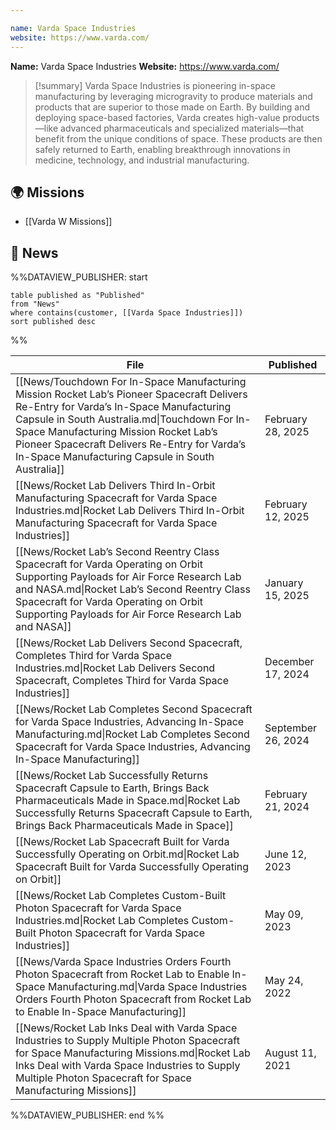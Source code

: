```yaml
---

name: Varda Space Industries
website: https://www.varda.com/
---
```


**Name:** Varda Space Industries
**Website:** https://www.varda.com/

>[!summary]
Varda Space Industries is pioneering in-space manufacturing by leveraging microgravity to produce materials and products that are superior to those made on Earth. By building and deploying space-based factories, Varda creates high-value products—like advanced pharmaceuticals and specialized materials—that benefit from the unique conditions of space. These products are then safely returned to Earth, enabling breakthrough innovations in medicine, technology, and industrial manufacturing.

## 🌍 Missions

-  [[Varda W Missions]]

## 📰 News
%%DATAVIEW_PUBLISHER: start
```
table published as "Published"
from "News"
where contains(customer, [[Varda Space Industries]])
sort published desc
```
%%

| File                                                                                                                                                                                                                                                                                                                                   | Published          |
| -------------------------------------------------------------------------------------------------------------------------------------------------------------------------------------------------------------------------------------------------------------------------------------------------------------------------------------- | ------------------ |
| [[News/Touchdown For In-Space Manufacturing Mission Rocket Lab’s Pioneer Spacecraft Delivers Re-Entry for Varda’s In-Space Manufacturing Capsule in South Australia.md\|Touchdown For In-Space Manufacturing Mission Rocket Lab’s Pioneer Spacecraft Delivers Re-Entry for Varda’s In-Space Manufacturing Capsule in South Australia]] | February 28, 2025  |
| [[News/Rocket Lab Delivers Third In-Orbit Manufacturing Spacecraft for Varda Space Industries.md\|Rocket Lab Delivers Third In-Orbit Manufacturing Spacecraft for Varda Space Industries]]                                                                                                                                             | February 12, 2025  |
| [[News/Rocket Lab’s Second Reentry Class Spacecraft for Varda Operating on Orbit Supporting Payloads for Air Force Research Lab and NASA.md\|Rocket Lab’s Second Reentry Class Spacecraft for Varda Operating on Orbit Supporting Payloads for Air Force Research Lab and NASA]]                                                       | January 15, 2025   |
| [[News/Rocket Lab Delivers Second Spacecraft, Completes Third for Varda Space Industries.md\|Rocket Lab Delivers Second Spacecraft, Completes Third for Varda Space Industries]]                                                                                                                                                       | December 17, 2024  |
| [[News/Rocket Lab Completes Second Spacecraft for Varda Space Industries, Advancing In-Space Manufacturing.md\|Rocket Lab Completes Second Spacecraft for Varda Space Industries, Advancing In-Space Manufacturing]]                                                                                                                   | September 26, 2024 |
| [[News/Rocket Lab Successfully Returns Spacecraft Capsule to Earth, Brings Back Pharmaceuticals Made in Space.md\|Rocket Lab Successfully Returns Spacecraft Capsule to Earth, Brings Back Pharmaceuticals Made in Space]]                                                                                                             | February 21, 2024  |
| [[News/Rocket Lab Spacecraft Built for Varda Successfully Operating on Orbit.md\|Rocket Lab Spacecraft Built for Varda Successfully Operating on Orbit]]                                                                                                                                                                               | June 12, 2023      |
| [[News/Rocket Lab Completes Custom-Built Photon Spacecraft for Varda Space Industries.md\|Rocket Lab Completes Custom-Built Photon Spacecraft for Varda Space Industries]]                                                                                                                                                             | May 09, 2023       |
| [[News/Varda Space Industries Orders Fourth Photon Spacecraft from Rocket Lab to Enable In-Space Manufacturing.md\|Varda Space Industries Orders Fourth Photon Spacecraft from Rocket Lab to Enable In-Space Manufacturing]]                                                                                                           | May 24, 2022       |
| [[News/Rocket Lab Inks Deal with Varda Space Industries to Supply Multiple Photon Spacecraft for Space Manufacturing Missions.md\|Rocket Lab Inks Deal with Varda Space Industries to Supply Multiple Photon Spacecraft for Space Manufacturing Missions]]                                                                             | August 11, 2021    |

%%DATAVIEW_PUBLISHER: end %%